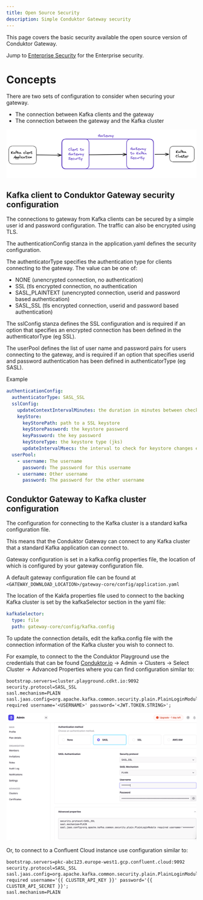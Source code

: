 ```yaml
---
title: Open Source Security
description: Simple Conduktor Gateway security
---
```


This page covers the basic security available the open source version of Conduktor Gateway.

Jump to [Enterprise Security](./enterprise_proxy_security.md) for the Enterprise security.

# Concepts
There are two sets of configuration to consider when securing your gateway.

 - The connection between Kafka clients and the gateway
 - The connection between the gateway and the Kafka cluster

![img.png](img.png)


## Kafka client to Conduktor Gateway security configuration

The connections to gateway from Kafka clients can be secured by a simple user id and password configuration.  The traffic can also be encrypted using TLS.

The authenticationConfig stanza in the application.yaml defines the security configuration.

The authenticatorType specifies the authentication type for clients connecting to the gateway. The value can be one of:

 - NONE (unencrypted connection, no authentication)
 - SSL (tls encrypted connection, no authentication
 - SASL_PLAINTEXT (unencrypted connection, userid and password based authentication)
 - SASL_SSL (tls encrypted connection, userid and password based authentication)

The sslConfig stanza defines the SSL configuration and is required if an option that specifies an encrypted connection has been defined in the authenticatorType (eg SSL).

The userPool defines the list of user name and password pairs for users connecting to the gateway, and is required if an option that specifies userid and password authentication has been defined in authenticatorType (eg SASL).

Example

```yaml
authenticationConfig:
  authenticatorType: SASL_SSL 
  sslConfig: 
    updateContextIntervalMinutes: the duration in minutes between checks for for SSL context changes (minimum 1)
    keyStore:
      keyStorePath: path to a SSL keystore
      keyStorePassword: the keystore password
      keyPassword: the key password
      keyStoreType: the keystore type (jks)
      updateIntervalMsecs: the interval to check for keystore changes e.g. 600000   
  userPool: 
    - username: The username
      password: The password for this username
    - username: Other username
      password: The password for the other username   
```

## Conduktor Gateway to Kafka cluster configuration

The configuration for connecting to the Kafka cluster is a standard kafka configuration file.

This means that the Conduktor Gateway can connect to any Kafka cluster that a standard Kafka application can connect to.

Gateway configuration is set in a kafka.config properties file, the location of which is configured by your gateway configuration file.

A default gateway configuration file can be found at `<GATEWAY_DOWNLOAD_LOCATION>/gateway-core/config/application.yaml`

The location of the Kakfa properties file used to connect to the backing Kafka cluster is set by the kafkaSelector section in the yaml file:

```yaml
kafkaSelector:
  type: file
  path: gateway-core/config/kafka.config
```

To update the connection details, edit the kafka.config file with the connection information of the Kafka cluster you wish to connect to.

For example, to connect to the the Conduktor Playground use the credentials that can be found [Conduktor.io](https://conduktor.io) -> Admin -> Clusters -> Select Cluster -> Advanced Properties where you can find configuration similar to:

```properties
bootstrap.servers=cluster.playground.cdkt.io:9092
security.protocol=SASL_SSL
sasl.mechanism=PLAIN
sasl.jaas.config=org.apache.kafka.common.security.plain.PlainLoginModule required username='<USERNAME>' password='<JWT.TOKEN.STRING>';
```

![img_1.png](img_1.png)

Or, to connect to a Confluent Cloud instance use configuration similar to:

```properties
bootstrap.servers=pkc-abc123.europe-west1.gcp.confluent.cloud:9092
security.protocol=SASL_SSL
sasl.jaas.config=org.apache.kafka.common.security.plain.PlainLoginModule required username='{{ CLUSTER_API_KEY }}' password='{{ CLUSTER_API_SECRET }}';
sasl.mechanism=PLAIN
```
